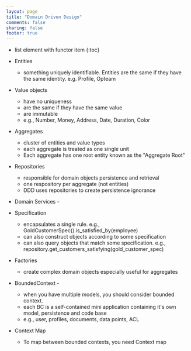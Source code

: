```yaml
---
layout: page
title: "Domain Driven Design"
comments: false
sharing: false
footer: true
---
```


* list element with functor item
{:toc}

* Entities
    * something uniquely identifiable. Entities are the same if they have the same identity. e.g. Profile, Opteam
* Value objects
    * have no uniqueness
    * are the same if they have the same value 
    * are immutable
    * e.g., Number, Money, Address, Date, Duration, Color
* Aggregates
    * cluster of entities and value types
    * each aggregate is treated as one single unit
    * Each aggregate has one root entity known as the "Aggregate Root"
* Repositories
    * responsible for domain objects persistence and retrieval
    * one respository per aggregate (not entities)
    * DDD uses repositories to create persistence ignorance
* Domain Services - 
* Specification
    * encapsulates a single rule. e.g., GoldCustomerSpec().is_satisfied_by(employee)
    * can also construct objects according to some specification
    * can also query objects that match some specification. e.g., repository.get_customers_satisfying(gold_customer_spec)
* Factories
    * create complex domain objects especially useful for aggregates
* BoundedContext - 
    * when you have multiple models, you should consider bounded context.
    * each BC is a self-contained mini application containing it's own model, persistence and code base
    * e.g., user, profiles, documents, data points, ACL
* Context Map
    * To map between bounded contexts, you need Context map

